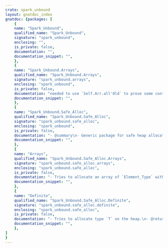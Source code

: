 ```yaml
---
crate: spark_unbound
layout: gnatdoc_index
gnatdoc: {packages: [
    {
    name: "Spark_Unbound",
    qualified_name: "Spark_Unbound",
    signature: "spark_unbound",
    enclosing: "",
    is_private: false,
    documentation: "",
    documentation_snippet: "",
    },
    {
    name: "Spark_Unbound.Arrays",
    qualified_name: "Spark_Unbound.Arrays",
    signature: "spark_unbound.arrays",
    enclosing: "spark_unbound",
    is_private: false,
    documentation: "needed to use `Self.Arr.all'Old` to prove some contracts\n\n@formal Element_Type\n@formal Index_Type\n  range must be smaller than Natural'Range_Length for overflow prevention (Some kind of compiler restriction would be nice)               \n@formal \"=\"\n  - Function used to compare elements inside `Unbound_Array`s.\n  - @param Left Element that is compared against `Right`.\n  - @param Right Element that is comparef against `Left`.\n  - @return `True` if `Left` and `Right` are equal.",
    documentation_snippet: "",
    },
    {
    name: "Spark_Unbound.Safe_Alloc",
    qualified_name: "Spark_Unbound.Safe_Alloc",
    signature: "spark_unbound.safe_alloc",
    enclosing: "spark_unbound",
    is_private: false,
    documentation: "- @summary\n- Generic package for safe heap allocation of type `T` whose size is known at compile time. \n-\n- @description\n- Generic package for safe heap allocation of type `T` whose size is known at compile time.\n- Type `T_Acc` is used to access the allocated instance of type `T`.",
    documentation_snippet: "",
    },
    {
    name: "Arrays",
    qualified_name: "Spark_Unbound.Safe_Alloc.Arrays",
    signature: "spark_unbound.safe_alloc.arrays",
    enclosing: "spark_unbound.safe_alloc",
    is_private: false,
    documentation: "- Tries to allocate an array of `Element_Type` with range from `First` to `Last` on the heap.\n- @param First Sets the lower bound for the allocated array.\n- @param Last Sets the upper bound for the allocated array.\n- @return `null` if `Storage_Error` was raised.\n\n@formal Element_Type\n@formal Index_Type\n@formal Array_Type\n@formal Array_Type_Acc",
    documentation_snippet: "",
    },
    {
    name: "Definite",
    qualified_name: "Spark_Unbound.Safe_Alloc.Definite",
    signature: "spark_unbound.safe_alloc.definite",
    enclosing: "spark_unbound.safe_alloc",
    is_private: false,
    documentation: "- Tries to allocate type `T` on the heap.\n- @return `null` if `Storage_Error` was raised.\n\n@formal T\n@formal T_Acc",
    documentation_snippet: "",
    },
]
}
---
```

